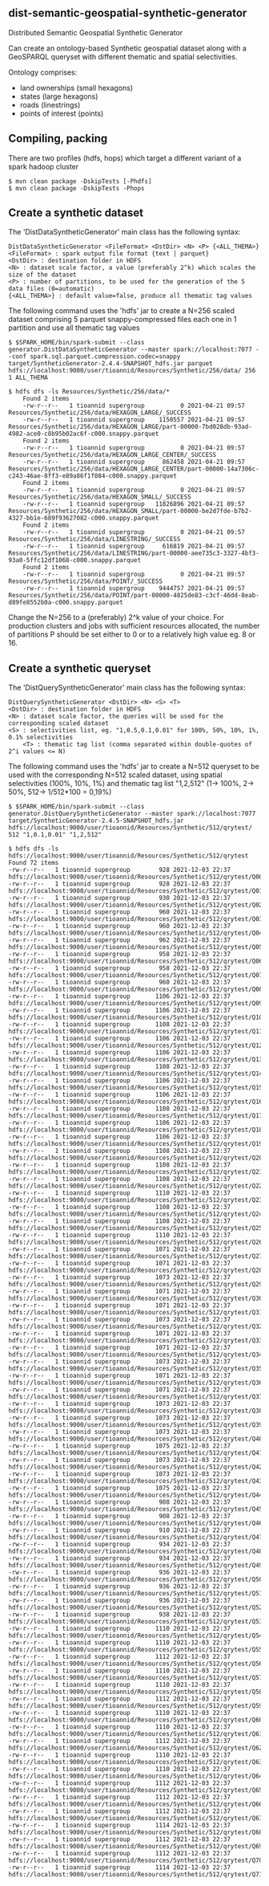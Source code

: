 dist-semantic-geospatial-synthetic-generator
--------------------------------------------
Distributed Semantic Geospatial Synthetic Generator 

Can create an ontology-based Synthetic geospatial dataset along with a GeoSPARQL queryset with different thematic and spatial selectivities.

Ontology comprises:
- land ownerships (small hexagons)
- states (large hexagons)
- roads (linestrings)
- points of interest (points)

Compiling, packing
--------------------

There are two profiles (hdfs, hops) which target a different variant of a spark hadoop cluster

	$ mvn clean package -DskipTests [-Phdfs]
	$ mvn clean package -DskipTests -Phops

Create a synthetic dataset
--------------------------
The 'DistDataSyntheticGenerator' main class has the following syntax:

	DistDataSyntheticGenerator <FileFormat> <DstDir> <N> <P> {<ALL_THEMA>}
	<FileFormat> : spark output file format {text | parquet}
	<DstDir> : destination folder in HDFS
	<N> : dataset scale factor, a value (preferably 2^k) which scales the size of the dataset
	<P> : number of partitions, to be used for the generation of the 5 data files (0=automatic)
    {<ALL_THEMA>} : default value=false, produce all thematic tag values
	
The following command uses the 'hdfs' jar to create a N=256 scaled dataset comprising 5 parquet snappy-compressed files each one in 1 partition and use all thematic tag values

	$ $SPARK_HOME/bin/spark-submit --class generator.DistDataSyntheticGenerator --master spark://localhost:7077 --conf spark.sql.parquet.compression.codec=snappy target/SyntheticGenerator-2.4.4-SNAPSHOT_hdfs.jar parquet hdfs://localhost:9000/user/tioannid/Resources/Synthetic/256/data/ 256 1 ALL_THEMA

	$ hdfs dfs -ls Resources/Synthetic/256/data/*
        Found 2 items
        -rw-r--r--   1 tioannid supergroup          0 2021-04-21 09:57 Resources/Synthetic/256/data/HEXAGON_LARGE/_SUCCESS
        -rw-r--r--   1 tioannid supergroup    1150557 2021-04-21 09:57 Resources/Synthetic/256/data/HEXAGON_LARGE/part-00000-7bd028db-93ad-4982-ace0-c8b95b02ac6f-c000.snappy.parquet
        Found 2 items
        -rw-r--r--   1 tioannid supergroup          0 2021-04-21 09:57 Resources/Synthetic/256/data/HEXAGON_LARGE_CENTER/_SUCCESS
        -rw-r--r--   1 tioannid supergroup     862458 2021-04-21 09:57 Resources/Synthetic/256/data/HEXAGON_LARGE_CENTER/part-00000-14a7306c-c243-46ae-8ff3-e89a86f1f084-c000.snappy.parquet
        Found 2 items
        -rw-r--r--   1 tioannid supergroup          0 2021-04-21 09:57 Resources/Synthetic/256/data/HEXAGON_SMALL/_SUCCESS
        -rw-r--r--   1 tioannid supergroup   11826896 2021-04-21 09:57 Resources/Synthetic/256/data/HEXAGON_SMALL/part-00000-be2d7fde-b7b2-4327-bb1e-689f93627082-c000.snappy.parquet
        Found 2 items
        -rw-r--r--   1 tioannid supergroup          0 2021-04-21 09:57 Resources/Synthetic/256/data/LINESTRING/_SUCCESS
        -rw-r--r--   1 tioannid supergroup     616819 2021-04-21 09:57 Resources/Synthetic/256/data/LINESTRING/part-00000-aee735c3-3327-4bf3-93a0-5ffc12df1068-c000.snappy.parquet
        Found 2 items
        -rw-r--r--   1 tioannid supergroup          0 2021-04-21 09:57 Resources/Synthetic/256/data/POINT/_SUCCESS
        -rw-r--r--   1 tioannid supergroup    9444757 2021-04-21 09:57 Resources/Synthetic/256/data/POINT/part-00000-4825de83-c3cf-46dd-8eab-d89fe8552b0a-c000.snappy.parquet

Change the N=256 to a (preferably) 2^k value of your choice. For production clusters and jobs with sufficient resources allocated, the number of partitions P should be set either to 0 or to a relatively high value eg. 8 or 16.

Create a synthetic queryset
--------------------------
The 'DistQuerySyntheticGenerator' main class has the following syntax:

	DistQuerySyntheticGenerator <DstDir> <N> <S> <T>
	<DstDir> : destination folder in HDFS
	<N> : dataset scale factor, the queries will be used for the corresponding scaled dataset
	<S> : selectivities list, eg. "1,0.5,0.1,0.01" for 100%, 50%, 10%, 1%, 0.1% selectivities
        <T> : thematic tag list (comma separated within double-quotes of 2^i values <= N)
	
The following command uses the 'hdfs' jar to create a N=512 queryset to be used with the corresponding N=512 scaled dataset, using spatial selectivities (100%, 10%, 1%) and thematic tag list "1,2,512" (1-> 100%, 2-> 50%, 512-> 1/512*100 = 0,19%)

	$ $SPARK_HOME/bin/spark-submit --class generator.DistQuerySyntheticGenerator --master spark://localhost:7077 target/SyntheticGenerator-2.4.5-SNAPSHOT_hdfs.jar hdfs://localhost:9000/user/tioannid/Resources/Synthetic/512/qrytest/ 512 "1,0.1,0.01" "1,2,512"

	$ hdfs dfs -ls hdfs://localhost:9000/user/tioannid/Resources/Synthetic/512/qrytest
    Found 72 items
    -rw-r--r--   1 tioannid supergroup        928 2021-12-03 22:37 hdfs://localhost:9000/user/tioannid/Resources/Synthetic/512/qrytest/Q00_Synthetic_Selection_Intersects_Landownerships_1_1.0.qry
    -rw-r--r--   1 tioannid supergroup        928 2021-12-03 22:37 hdfs://localhost:9000/user/tioannid/Resources/Synthetic/512/qrytest/Q01_Synthetic_Selection_Intersects_Landownerships_2_1.0.qry
    -rw-r--r--   1 tioannid supergroup        930 2021-12-03 22:37 hdfs://localhost:9000/user/tioannid/Resources/Synthetic/512/qrytest/Q02_Synthetic_Selection_Intersects_Landownerships_512_1.0.qry
    -rw-r--r--   1 tioannid supergroup        960 2021-12-03 22:37 hdfs://localhost:9000/user/tioannid/Resources/Synthetic/512/qrytest/Q03_Synthetic_Selection_Intersects_Landownerships_1_0.1.qry
    -rw-r--r--   1 tioannid supergroup        960 2021-12-03 22:37 hdfs://localhost:9000/user/tioannid/Resources/Synthetic/512/qrytest/Q04_Synthetic_Selection_Intersects_Landownerships_2_0.1.qry
    -rw-r--r--   1 tioannid supergroup        962 2021-12-03 22:37 hdfs://localhost:9000/user/tioannid/Resources/Synthetic/512/qrytest/Q05_Synthetic_Selection_Intersects_Landownerships_512_0.1.qry
    -rw-r--r--   1 tioannid supergroup        958 2021-12-03 22:37 hdfs://localhost:9000/user/tioannid/Resources/Synthetic/512/qrytest/Q06_Synthetic_Selection_Intersects_Landownerships_1_0.01.qry
    -rw-r--r--   1 tioannid supergroup        958 2021-12-03 22:37 hdfs://localhost:9000/user/tioannid/Resources/Synthetic/512/qrytest/Q07_Synthetic_Selection_Intersects_Landownerships_2_0.01.qry
    -rw-r--r--   1 tioannid supergroup        960 2021-12-03 22:37 hdfs://localhost:9000/user/tioannid/Resources/Synthetic/512/qrytest/Q08_Synthetic_Selection_Intersects_Landownerships_512_0.01.qry
    -rw-r--r--   1 tioannid supergroup       1106 2021-12-03 22:37 hdfs://localhost:9000/user/tioannid/Resources/Synthetic/512/qrytest/Q09_Synthetic_Join_Intersects_Landownerships_States_1_1.qry
    -rw-r--r--   1 tioannid supergroup       1106 2021-12-03 22:37 hdfs://localhost:9000/user/tioannid/Resources/Synthetic/512/qrytest/Q10_Synthetic_Join_Intersects_Landownerships_States_1_2.qry
    -rw-r--r--   1 tioannid supergroup       1108 2021-12-03 22:37 hdfs://localhost:9000/user/tioannid/Resources/Synthetic/512/qrytest/Q11_Synthetic_Join_Intersects_Landownerships_States_1_512.qry
    -rw-r--r--   1 tioannid supergroup       1106 2021-12-03 22:37 hdfs://localhost:9000/user/tioannid/Resources/Synthetic/512/qrytest/Q12_Synthetic_Join_Intersects_States_Landownerships_1_1.qry
    -rw-r--r--   1 tioannid supergroup       1106 2021-12-03 22:37 hdfs://localhost:9000/user/tioannid/Resources/Synthetic/512/qrytest/Q13_Synthetic_Join_Intersects_States_Landownerships_1_2.qry
    -rw-r--r--   1 tioannid supergroup       1108 2021-12-03 22:37 hdfs://localhost:9000/user/tioannid/Resources/Synthetic/512/qrytest/Q14_Synthetic_Join_Intersects_States_Landownerships_1_512.qry
    -rw-r--r--   1 tioannid supergroup       1106 2021-12-03 22:37 hdfs://localhost:9000/user/tioannid/Resources/Synthetic/512/qrytest/Q15_Synthetic_Join_Intersects_Landownerships_States_2_1.qry
    -rw-r--r--   1 tioannid supergroup       1106 2021-12-03 22:37 hdfs://localhost:9000/user/tioannid/Resources/Synthetic/512/qrytest/Q16_Synthetic_Join_Intersects_Landownerships_States_2_2.qry
    -rw-r--r--   1 tioannid supergroup       1108 2021-12-03 22:37 hdfs://localhost:9000/user/tioannid/Resources/Synthetic/512/qrytest/Q17_Synthetic_Join_Intersects_Landownerships_States_2_512.qry
    -rw-r--r--   1 tioannid supergroup       1106 2021-12-03 22:37 hdfs://localhost:9000/user/tioannid/Resources/Synthetic/512/qrytest/Q18_Synthetic_Join_Intersects_States_Landownerships_2_1.qry
    -rw-r--r--   1 tioannid supergroup       1106 2021-12-03 22:37 hdfs://localhost:9000/user/tioannid/Resources/Synthetic/512/qrytest/Q19_Synthetic_Join_Intersects_States_Landownerships_2_2.qry
    -rw-r--r--   1 tioannid supergroup       1108 2021-12-03 22:37 hdfs://localhost:9000/user/tioannid/Resources/Synthetic/512/qrytest/Q20_Synthetic_Join_Intersects_States_Landownerships_2_512.qry
    -rw-r--r--   1 tioannid supergroup       1108 2021-12-03 22:37 hdfs://localhost:9000/user/tioannid/Resources/Synthetic/512/qrytest/Q21_Synthetic_Join_Intersects_Landownerships_States_512_1.qry
    -rw-r--r--   1 tioannid supergroup       1108 2021-12-03 22:37 hdfs://localhost:9000/user/tioannid/Resources/Synthetic/512/qrytest/Q22_Synthetic_Join_Intersects_Landownerships_States_512_2.qry
    -rw-r--r--   1 tioannid supergroup       1110 2021-12-03 22:37 hdfs://localhost:9000/user/tioannid/Resources/Synthetic/512/qrytest/Q23_Synthetic_Join_Intersects_Landownerships_States_512_512.qry
    -rw-r--r--   1 tioannid supergroup       1108 2021-12-03 22:37 hdfs://localhost:9000/user/tioannid/Resources/Synthetic/512/qrytest/Q24_Synthetic_Join_Intersects_States_Landownerships_512_1.qry
    -rw-r--r--   1 tioannid supergroup       1108 2021-12-03 22:37 hdfs://localhost:9000/user/tioannid/Resources/Synthetic/512/qrytest/Q25_Synthetic_Join_Intersects_States_Landownerships_512_2.qry
    -rw-r--r--   1 tioannid supergroup       1110 2021-12-03 22:37 hdfs://localhost:9000/user/tioannid/Resources/Synthetic/512/qrytest/Q26_Synthetic_Join_Intersects_States_Landownerships_512_512.qry
    -rw-r--r--   1 tioannid supergroup       1071 2021-12-03 22:37 hdfs://localhost:9000/user/tioannid/Resources/Synthetic/512/qrytest/Q27_Synthetic_Join_Touches_States_States_1_1.qry
    -rw-r--r--   1 tioannid supergroup       1071 2021-12-03 22:37 hdfs://localhost:9000/user/tioannid/Resources/Synthetic/512/qrytest/Q28_Synthetic_Join_Touches_States_States_1_2.qry
    -rw-r--r--   1 tioannid supergroup       1073 2021-12-03 22:37 hdfs://localhost:9000/user/tioannid/Resources/Synthetic/512/qrytest/Q29_Synthetic_Join_Touches_States_States_1_512.qry
    -rw-r--r--   1 tioannid supergroup       1071 2021-12-03 22:37 hdfs://localhost:9000/user/tioannid/Resources/Synthetic/512/qrytest/Q30_Synthetic_Join_Touches_States_States_1_1.qry
    -rw-r--r--   1 tioannid supergroup       1071 2021-12-03 22:37 hdfs://localhost:9000/user/tioannid/Resources/Synthetic/512/qrytest/Q31_Synthetic_Join_Touches_States_States_1_2.qry
    -rw-r--r--   1 tioannid supergroup       1073 2021-12-03 22:37 hdfs://localhost:9000/user/tioannid/Resources/Synthetic/512/qrytest/Q32_Synthetic_Join_Touches_States_States_1_512.qry
    -rw-r--r--   1 tioannid supergroup       1071 2021-12-03 22:37 hdfs://localhost:9000/user/tioannid/Resources/Synthetic/512/qrytest/Q33_Synthetic_Join_Touches_States_States_2_1.qry
    -rw-r--r--   1 tioannid supergroup       1071 2021-12-03 22:37 hdfs://localhost:9000/user/tioannid/Resources/Synthetic/512/qrytest/Q34_Synthetic_Join_Touches_States_States_2_2.qry
    -rw-r--r--   1 tioannid supergroup       1073 2021-12-03 22:37 hdfs://localhost:9000/user/tioannid/Resources/Synthetic/512/qrytest/Q35_Synthetic_Join_Touches_States_States_2_512.qry
    -rw-r--r--   1 tioannid supergroup       1071 2021-12-03 22:37 hdfs://localhost:9000/user/tioannid/Resources/Synthetic/512/qrytest/Q36_Synthetic_Join_Touches_States_States_2_1.qry
    -rw-r--r--   1 tioannid supergroup       1071 2021-12-03 22:37 hdfs://localhost:9000/user/tioannid/Resources/Synthetic/512/qrytest/Q37_Synthetic_Join_Touches_States_States_2_2.qry
    -rw-r--r--   1 tioannid supergroup       1073 2021-12-03 22:37 hdfs://localhost:9000/user/tioannid/Resources/Synthetic/512/qrytest/Q38_Synthetic_Join_Touches_States_States_2_512.qry
    -rw-r--r--   1 tioannid supergroup       1073 2021-12-03 22:37 hdfs://localhost:9000/user/tioannid/Resources/Synthetic/512/qrytest/Q39_Synthetic_Join_Touches_States_States_512_1.qry
    -rw-r--r--   1 tioannid supergroup       1073 2021-12-03 22:37 hdfs://localhost:9000/user/tioannid/Resources/Synthetic/512/qrytest/Q40_Synthetic_Join_Touches_States_States_512_2.qry
    -rw-r--r--   1 tioannid supergroup       1075 2021-12-03 22:37 hdfs://localhost:9000/user/tioannid/Resources/Synthetic/512/qrytest/Q41_Synthetic_Join_Touches_States_States_512_512.qry
    -rw-r--r--   1 tioannid supergroup       1073 2021-12-03 22:37 hdfs://localhost:9000/user/tioannid/Resources/Synthetic/512/qrytest/Q42_Synthetic_Join_Touches_States_States_512_1.qry
    -rw-r--r--   1 tioannid supergroup       1073 2021-12-03 22:37 hdfs://localhost:9000/user/tioannid/Resources/Synthetic/512/qrytest/Q43_Synthetic_Join_Touches_States_States_512_2.qry
    -rw-r--r--   1 tioannid supergroup       1075 2021-12-03 22:37 hdfs://localhost:9000/user/tioannid/Resources/Synthetic/512/qrytest/Q44_Synthetic_Join_Touches_States_States_512_512.qry
    -rw-r--r--   1 tioannid supergroup        908 2021-12-03 22:37 hdfs://localhost:9000/user/tioannid/Resources/Synthetic/512/qrytest/Q45_Synthetic_Selection_Within_Pois_1_1.0.qry
    -rw-r--r--   1 tioannid supergroup        908 2021-12-03 22:37 hdfs://localhost:9000/user/tioannid/Resources/Synthetic/512/qrytest/Q46_Synthetic_Selection_Within_Pois_2_1.0.qry
    -rw-r--r--   1 tioannid supergroup        910 2021-12-03 22:37 hdfs://localhost:9000/user/tioannid/Resources/Synthetic/512/qrytest/Q47_Synthetic_Selection_Within_Pois_512_1.0.qry
    -rw-r--r--   1 tioannid supergroup        934 2021-12-03 22:37 hdfs://localhost:9000/user/tioannid/Resources/Synthetic/512/qrytest/Q48_Synthetic_Selection_Within_Pois_1_0.1.qry
    -rw-r--r--   1 tioannid supergroup        934 2021-12-03 22:37 hdfs://localhost:9000/user/tioannid/Resources/Synthetic/512/qrytest/Q49_Synthetic_Selection_Within_Pois_2_0.1.qry
    -rw-r--r--   1 tioannid supergroup        936 2021-12-03 22:37 hdfs://localhost:9000/user/tioannid/Resources/Synthetic/512/qrytest/Q50_Synthetic_Selection_Within_Pois_512_0.1.qry
    -rw-r--r--   1 tioannid supergroup        936 2021-12-03 22:37 hdfs://localhost:9000/user/tioannid/Resources/Synthetic/512/qrytest/Q51_Synthetic_Selection_Within_Pois_1_0.01.qry
    -rw-r--r--   1 tioannid supergroup        936 2021-12-03 22:37 hdfs://localhost:9000/user/tioannid/Resources/Synthetic/512/qrytest/Q52_Synthetic_Selection_Within_Pois_2_0.01.qry
    -rw-r--r--   1 tioannid supergroup        938 2021-12-03 22:37 hdfs://localhost:9000/user/tioannid/Resources/Synthetic/512/qrytest/Q53_Synthetic_Selection_Within_Pois_512_0.01.qry
    -rw-r--r--   1 tioannid supergroup       1110 2021-12-03 22:37 hdfs://localhost:9000/user/tioannid/Resources/Synthetic/512/qrytest/Q54_Synthetic_Join_Within_Pois_States_1_1.qry
    -rw-r--r--   1 tioannid supergroup       1110 2021-12-03 22:37 hdfs://localhost:9000/user/tioannid/Resources/Synthetic/512/qrytest/Q55_Synthetic_Join_Within_Pois_States_1_2.qry
    -rw-r--r--   1 tioannid supergroup       1112 2021-12-03 22:37 hdfs://localhost:9000/user/tioannid/Resources/Synthetic/512/qrytest/Q56_Synthetic_Join_Within_Pois_States_1_512.qry
    -rw-r--r--   1 tioannid supergroup       1110 2021-12-03 22:37 hdfs://localhost:9000/user/tioannid/Resources/Synthetic/512/qrytest/Q57_Synthetic_Join_Within_States_Pois_1_1.qry
    -rw-r--r--   1 tioannid supergroup       1110 2021-12-03 22:37 hdfs://localhost:9000/user/tioannid/Resources/Synthetic/512/qrytest/Q58_Synthetic_Join_Within_States_Pois_1_2.qry
    -rw-r--r--   1 tioannid supergroup       1112 2021-12-03 22:37 hdfs://localhost:9000/user/tioannid/Resources/Synthetic/512/qrytest/Q59_Synthetic_Join_Within_States_Pois_1_512.qry
    -rw-r--r--   1 tioannid supergroup       1110 2021-12-03 22:37 hdfs://localhost:9000/user/tioannid/Resources/Synthetic/512/qrytest/Q60_Synthetic_Join_Within_Pois_States_2_1.qry
    -rw-r--r--   1 tioannid supergroup       1110 2021-12-03 22:37 hdfs://localhost:9000/user/tioannid/Resources/Synthetic/512/qrytest/Q61_Synthetic_Join_Within_Pois_States_2_2.qry
    -rw-r--r--   1 tioannid supergroup       1112 2021-12-03 22:37 hdfs://localhost:9000/user/tioannid/Resources/Synthetic/512/qrytest/Q62_Synthetic_Join_Within_Pois_States_2_512.qry
    -rw-r--r--   1 tioannid supergroup       1110 2021-12-03 22:37 hdfs://localhost:9000/user/tioannid/Resources/Synthetic/512/qrytest/Q63_Synthetic_Join_Within_States_Pois_2_1.qry
    -rw-r--r--   1 tioannid supergroup       1110 2021-12-03 22:37 hdfs://localhost:9000/user/tioannid/Resources/Synthetic/512/qrytest/Q64_Synthetic_Join_Within_States_Pois_2_2.qry
    -rw-r--r--   1 tioannid supergroup       1112 2021-12-03 22:37 hdfs://localhost:9000/user/tioannid/Resources/Synthetic/512/qrytest/Q65_Synthetic_Join_Within_States_Pois_2_512.qry
    -rw-r--r--   1 tioannid supergroup       1112 2021-12-03 22:37 hdfs://localhost:9000/user/tioannid/Resources/Synthetic/512/qrytest/Q66_Synthetic_Join_Within_Pois_States_512_1.qry
    -rw-r--r--   1 tioannid supergroup       1112 2021-12-03 22:37 hdfs://localhost:9000/user/tioannid/Resources/Synthetic/512/qrytest/Q67_Synthetic_Join_Within_Pois_States_512_2.qry
    -rw-r--r--   1 tioannid supergroup       1114 2021-12-03 22:37 hdfs://localhost:9000/user/tioannid/Resources/Synthetic/512/qrytest/Q68_Synthetic_Join_Within_Pois_States_512_512.qry
    -rw-r--r--   1 tioannid supergroup       1112 2021-12-03 22:37 hdfs://localhost:9000/user/tioannid/Resources/Synthetic/512/qrytest/Q69_Synthetic_Join_Within_States_Pois_512_1.qry
    -rw-r--r--   1 tioannid supergroup       1112 2021-12-03 22:37 hdfs://localhost:9000/user/tioannid/Resources/Synthetic/512/qrytest/Q70_Synthetic_Join_Within_States_Pois_512_2.qry
    -rw-r--r--   1 tioannid supergroup       1114 2021-12-03 22:37 hdfs://localhost:9000/user/tioannid/Resources/Synthetic/512/qrytest/Q71_Synthetic_Join_Within_States_Pois_512_512.qry